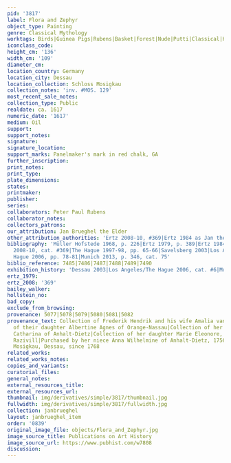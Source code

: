 ```yaml
---
pid: '3817'
label: Flora and Zephyr
object_type: Painting
genre: Classical Mythology
worktags: Birds|Guinea Pigs|Rubens|Basket|Forest|Nude|Putti|Classical|History|Mythological|Flowers|Fruit
iconclass_code:
height_cm: '136'
width_cm: '109'
diameter_cm:
location_country: Germany
location_city: Dessau
location_collection: Schloss Mosigkau
collection_notes: 'inv. #MOS. 129'
most_recent_sale_notes:
collection_type: Public
realdate: ca. 1617
numeric_date: '1617'
medium: Oil
support:
support_notes:
signature:
signature_location:
support_marks: Panelmaker's mark in red chalk, GA
further_inscription:
print_notes:
print_type:
plate_dimensions:
states:
printmaker:
publisher:
series:
collaborators: Peter Paul Rubens
collaborator_notes:
collectors_patrons:
our_attribution: Jan Brueghel the Elder
other_attribution_authorities: 'Ertz 2008-10, #369|Ertz 1984 as Jan the Younger'
bibliography: 'Müller Hofstede 1968, p. 226|Ertz 1979, p. 389|Ertz 1984, #187|Ertz
  2008-10, cat. #369|The Hague 1997-98, pp. 65-66|Savelsberg 2003|Los Angeles/The
  Hague 2006, pp. 78-81|Munich 2013, p. 346, cat. 75'
biblio_reference: 7485|7486|7487|7488|7489|7490
exhibition_history: 'Dessau 2003|Los Angeles/The Hague 2006, cat. #6|Munich 2013'
ertz_1979:
ertz_2008: '369'
bailey_walker:
hollstein_no:
bad_copy:
exclude_from_browsing:
provenance: 5077|5078|5079|5080|5081|5082
provenance_text: Collection of Frederik Hendrik and his wife Amalia van Solms, 1632|Collection
  of their daughter Albertine Agnes of Orange-Nassau|Collection of her sister Henriette
  Catharina of Anhalt-Dietz|Collection of her daughter Marie Eleonore, duchess of
  Razivill|Purchased by her niece Anna Wilhelmine of Anhalt-Dietz, 1756|In Schloss
  Mosigkau, Dessau, since 1768
related_works:
related_works_notes:
copies_and_variants:
curatorial_files:
general_notes:
external_resources_title:
external_resources_url:
thumbnail: img/derivatives/simple/3817/thumbnail.jpg
fullwidth: img/derivatives/simple/3817/fullwidth.jpg
collection: janbrueghel
layout: janbrueghel_item
order: '0839'
original_image_file: objects/Flora_and_Zephyr.jpg
image_source_title: Publications on Art History
image_source_url: https://www.pubhist.com/w7808
discussion:
---
```

